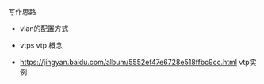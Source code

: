 
写作思路

* vlan的配置方式

* vtps  vtp 概念

* https://jingyan.baidu.com/album/5552ef47e6728e518ffbc9cc.html  vtp实例
